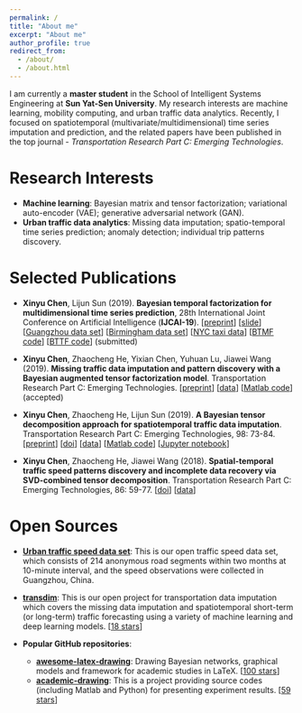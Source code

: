 ```yaml
---
permalink: /
title: "About me"
excerpt: "About me"
author_profile: true
redirect_from:
  - /about/
  - /about.html
---
```


I am currently a **master student** in the School of Intelligent Systems Engineering at **Sun Yat-Sen University**. My research interests are machine learning, mobility computing, and urban traffic data analytics. Recently, I focused on spatiotemporal (multivariate/multidimensional) time series imputation and prediction, and the related papers have been published in the top journal - *Transportation Research Part C: Emerging Technologies*.

Research Interests
======
- **Machine learning**: Bayesian matrix and tensor factorization; variational auto-encoder (VAE); generative adversarial network (GAN).
- **Urban traffic data analytics**: Missing data imputation; spatio-temporal time series prediction; anomaly detection; individual trip patterns discovery.

Selected Publications
======

- **Xinyu Chen**, Lijun Sun (2019). **Bayesian temporal factorization for multidimensional time series prediction**, 28th International Joint Conference on Artificial Intelligence (**IJCAI-19**). [[preprint](https://xinychen.github.io/paper/Bayesian-temporal-factorization.pdf)] [[slide](https://xinychen.github.io/paper/Bayesian-temporal-factorization-slide.pdf)] [[Guangzhou data set](http://doi.org/10.5281/zenodo.1205229)] [[Birmingham data set](https://archive.ics.uci.edu/ml/datasets/Parking+Birmingham)] [[NYC taxi data](http://www.nyc.gov/html/tlc/html/about/trip_record_data.shtml)] [[BTMF code](https://github.com/lijunsun/btmf)] [[BTTF code](https://github.com/lijunsun/bttf)] (submitted)

- **Xinyu Chen**, Zhaocheng He, Yixian Chen, Yuhuan Lu, Jiawei Wang (2019). **Missing traffic data imputation and pattern discovery with a Bayesian augmented tensor factorization model**. Transportation Research Part C: Emerging Technologies. [[preprint](https://xinychen.github.io/paper/BATF.pdf)] [[data](http://doi.org/10.5281/zenodo.1205229)] [[Matlab code](https://github.com/sysuits/BATF)] (accepted)

- **Xinyu Chen**, Zhaocheng He, Lijun Sun (2019). **A Bayesian tensor decomposition approach for spatiotemporal traffic data imputation**. Transportation Research Part C: Emerging Technologies, 98: 73-84. [[preprint](https://www.researchgate.net/publication/329177786_A_Bayesian_tensor_decomposition_approach_for_spatiotemporal_traffic_data_imputation)] [[doi](https://doi.org/10.1016/j.trc.2018.11.003)] [[data](http://doi.org/10.5281/zenodo.1205229)] [[Matlab code](https://github.com/lijunsun/bgcp_imputation)] [[Jupyter notebook](https://nbviewer.jupyter.org/github/xinychen/transdim/blob/master/BGCP_example.ipynb)]

- **Xinyu Chen**, Zhaocheng He, Jiawei Wang (2018). **Spatial-temporal traffic speed patterns discovery and incomplete data recovery via SVD-combined tensor decomposition**. Transportation Research Part C: Emerging Technologies, 86: 59-77. [[doi](http://doi.org/10.1016/j.trc.2017.10.023)] [[data](http://doi.org/10.5281/zenodo.1205229)]

Open Sources
=======
- [**Urban traffic speed data set**](https://zenodo.org/record/1205229): This is our open traffic speed data set, which consists of 214 anonymous road segments within two months at 10-minute interval, and the speed observations were collected in Guangzhou, China.

- [**transdim**](https://github.com/xinychen/transdim): This is our open project for transportation data imputation which covers the missing data imputation and spatiotemporal short-term (or long-term) traffic forecasting using a variety of machine learning and deep learning models. [[18 stars](https://github.com/xinychen/transdim/stargazers)]

- **Popular GitHub repositories**:
  - [**awesome-latex-drawing**](https://github.com/xinychen/awesome-latex-drawing): Drawing Bayesian networks, graphical models and framework for academic studies in LaTeX. [[100 stars](https://github.com/xinychen/awesome-latex-drawing/stargazers)]
  - [**academic-drawing**](https://github.com/xinychen/academic-drawing): This is a project providing source codes (including Matlab and Python) for presenting experiment results. [[59 stars](https://github.com/xinychen/academic-drawing/stargazers)]

